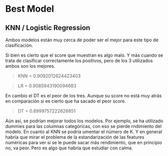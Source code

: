 # Best Model

## KNN / Logistic Regression

Ambos modelos están muy cerca de poder ser el mejor para este tipo de clasificación.

Si bien es cierto que el score que muestran es algo malo. Y más cuando se trata de clasificar correctamente los positivos, pero de los 3 utilizados ambos son los mejores.

> KNN = 0.9092012624423403

> LR = 0.9085943190094683

En cambio el DT es el peor de los tres. Aunque su score no está muy atrás en comparación si es cierto que ha sacado el peor score.

> DT = 0.8999757222626851

Aún así, se podrían mejorar todos los modelos. Por ejemplo, se ha utilizado dummies para las columnas categóricas, con eso se pierde rndimiento del modelo. En cuanto al KNN se podría umentar el número de K. Y en general habría que mirar el problema de la estandarización de las features numéricas para ver si se le puede sacar más rendimiento, que en principio no, va peor. Pero es algo que habría que estudiar con calma.
